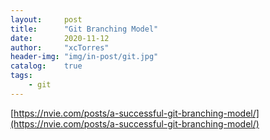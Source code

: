 ```yaml
---
layout:     post
title:      "Git Branching Model"
date:       2020-11-12
author:     "xcTorres"
header-img: "img/in-post/git.jpg"
catalog:    true
tags:
    - git
---  
```


[https://nvie.com/posts/a-successful-git-branching-model/](https://nvie.com/posts/a-successful-git-branching-model/)  

